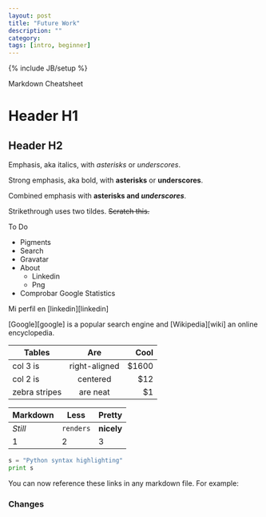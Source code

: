```yaml
---
layout: post
title: "Future Work"
description: ""
category: 
tags: [intro, beginner]
---
```

{% include JB/setup %}

Markdown Cheatsheet

# Header H1

## Header H2


Emphasis, aka italics, with *asterisks* or _underscores_.

Strong emphasis, aka bold, with **asterisks** or __underscores__.

Combined emphasis with **asterisks and _underscores_**.

Strikethrough uses two tildes. ~~Scratch this.~~

To Do 

* Pigments 
* Search
* Gravatar
* About
	* Linkedin
	* Png
* Comprobar Google Statistics


Mi perfil en [linkedin][linkedin]

[Google][google] is a popular search engine and [Wikipedia][wiki] an online encyclopedia. 


| Tables        | Are           | Cool  |
| ------------- |:-------------:| -----:|
| col 3 is      | right-aligned | $1600 |
| col 2 is      | centered      |   $12 |
| zebra stripes | are neat      |    $1 |


Markdown | Less | Pretty
--- | --- | ---
*Still* | `renders` | **nicely**
1 | 2 | 3



```python
s = "Python syntax highlighting"
print s
```

You can now reference these links in any markdown file.
For example:



### Changes

